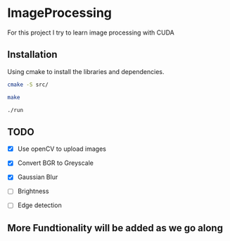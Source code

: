 # ImageProcessing

For this project I try to learn image processing with CUDA

## Installation

Using cmake to install the libraries and dependencies.

```bash
cmake -S src/

make

./run
```
## TODO

- [x] Use openCV to upload images
- [x] Convert BGR to Greyscale
- [x] Gaussian Blur
- [ ] Brightness
- [ ] Edge detection


## More Fundtionality will be added as we go along

